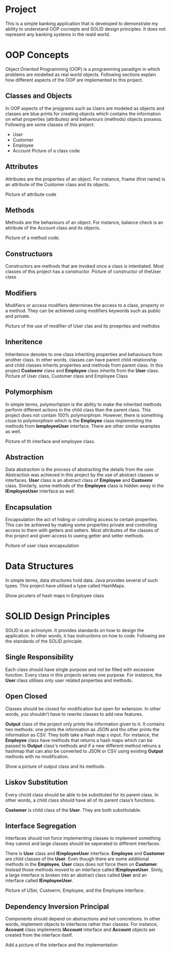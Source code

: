 # Project 
This is a simple banking application that is developed to demonstrate my ability to understand OOP cocnepts and SOLID design principles. It does not represent any banking systems in the reald world. 

# OOP Concepts
Object Oriented Programming (OOP) is a programming paradigm in which problems are modelled as real world objects. Following sections explain how different aspects of the OOP are implemented to this project.

## Classes and Objects
In OOP aspects of the projgrams such as Users are modeled as objects and classes are blue prints for creating objects which contains the information on what properties (attributes) and behaviours (methods) objects possess. Following are some classes of this project:
* User
* Customer
* Employee
* Account
Picture of a class code

## Attributes 
Attributes are the properties of an object. For instance, fname (first name) is an attribute of the Customer class and its objects.

Picture of attribute code
## Methods
Methods are the behaviours of an object. For instance, balance check is an attribute of the Account class and its objects.

Picture of a method code.
## Constructuors
Constructors are methods that are invoked once a class is intentiated. Most classes of this project has a constructor.
Picture of constructor of theUser class

## Modifiers
Modifiers or access modifiers determines the access to a class, property or a method. They can be achieved using modifiers keywords such as public and private. 

Picturs of the use of modifier of User clas and its proeprties and methdos

## Inheritence
Inheritence denotes to one class inheriting properties and behaviours from another class. In other words, classes can have parent child relationship and child classes inherits properties and methods from parent class. 
In this project **Custoemr**  class and **Employee** class inherits from the **User** class.
Picture of User class, Customer class and Employee Class

## Polymorphism
In simple terms, polymorhpism is the ability to make the inherited methods perform different actions in the child class than the parent class. This project does not contain 100% polymorphism. However, there is something close to polymorphism which is the **Employee** class implementing the methods from **IemployeeUser** interface. There are other similar examples as well.

Picture of th interface and employee class.

## Abstraction
Data abstraction is the process of abstracting the details from the user.
Abstraction was achieved in this project by the use of abstract classes or interfaces.
**User** class is an abstract class of **Employee** and **Custoemr** class. Similarly, some methods of the **Employee** class is hidden away in the **IEmployeeUser** interface as well.

## Encapsulation
Encapsulation the act of hiding or cotrolling access to certain properties. This can be achieved by making some properties private and controlling access to them with getters and setters. Most attributes of the classes of thsi project and given access to useing getter and setter methods.

Pciture of user class encapsulation

# Data Structures
In simple terms, data structures hold data. Java provides several of such types. This project have utilised a type called HashMaps.

Show picuters of hash maps in Employee class

# SOLID Design Principles

SOLID is an achronym. It provides standards on how to design the application. In other words, it has instructions on how to code. Following are the standards of the SOLID principle. 

## Single Responsibility
Each class should have single purpose and not be filled with excessive function. Every class in this projects serves one purpose. For instance, the **User** class utilises only user related properties and methods.

## Open Closed
Classes should be closed for modification but open for extension. In other words, you shouldn’t have to rewrite classes to add new features. 

**Output** class of the project only prints the information given to it. It contains two methods: one prints the information as JSON and tho other prints the information as CSV. They both take a Hash map s input. For instance, the **Employee** class have methods that returns a hash maps which can be passed to **Output** class's methods and if a new different method retruns a hashmap that can also be converted to JSON or CSV using existing **Output** methods with no modification.

Show a picture of output class and its methods.

## Liskov Substitution

Every chicld class should be able to be substituted for its parent class. In other words, a child class should have all of its parent class’s functions.

**Customer** is child class of the **User**. They are both substitutable. 


## Interface Segregation

Interfaces should not force implementing classes to implement something they cannot and large classes should be seperated to different interfaces. 

There is **User** class and **IEmployeeUser** interface.
**Employee** and **Customer** are child classes of the **User**. Even though there are some additional methods in the **Employee**, **User** class does not force them on **Customer**. Instead those methods moved to an interface called **IEmployeeUser**. Simly, a large interface is broken into an abstract class called **User** and an interface called **IEmployeeUser**.

Picture of USer, Custoerm, Employee, and the Employee interface.


## Dependency Inversion Principal
Components should depend on abstractions and not concretions. In other words, implement objects to interfaces rather than classes. For instance, **Account** class implements **IAccount** interface and **Account** objects aer created from the interface itself.

Add a picture of the interface and the implementation



